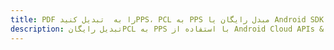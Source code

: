 ---title: PDF را به  تبدیل کنیدPPS، PCL به PPS مبدل رایگان یا Android SDKdescription: تبدیل رایگانPCL به PPS با استفاده از Android Cloud APIs & SDK همچنین اسناد PDF را در Cloud ایجاد، ویرایش و رندر کنید.---